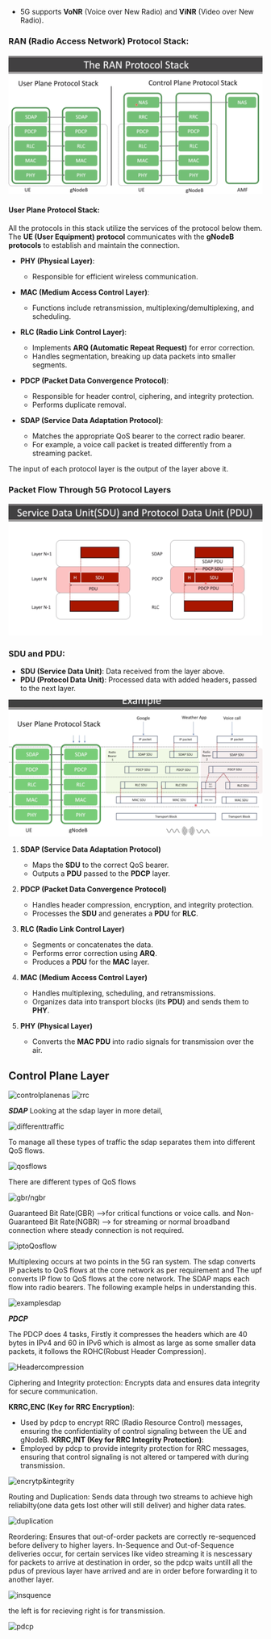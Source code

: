
- 5G supports **VoNR** (Voice over New Radio) and **ViNR** (Video over New Radio).

### RAN (Radio Access Network) Protocol Stack:

![userplane/controlprotocols](https://github.com/abhirupchak/images-5G_masterclass/blob/main/imagesch1/Screenshot%202024-10-15%20205053.png)

#### User Plane Protocol Stack:
All the protocols in this stack utilize the services of the protocol below them. The **UE (User Equipment) protocol** communicates with the **gNodeB protocols** to establish and maintain the connection.

- **PHY (Physical Layer)**: 
  - Responsible for efficient wireless communication.

- **MAC (Medium Access Control Layer)**: 
  - Functions include retransmission, multiplexing/demultiplexing, and scheduling.

- **RLC (Radio Link Control Layer)**: 
  - Implements **ARQ (Automatic Repeat Request)** for error correction.
  - Handles segmentation, breaking up data packets into smaller segments.

- **PDCP (Packet Data Convergence Protocol)**: 
  - Responsible for header control, ciphering, and integrity protection.
  - Performs duplicate removal.

- **SDAP (Service Data Adaptation Protocol)**: 
  - Matches the appropriate QoS bearer to the correct radio bearer.
  - For example, a voice call packet is treated differently from a streaming packet.

The input of each protocol layer is the output of the layer above it.

### Packet Flow Through 5G Protocol Layers

![sdu/pdu](https://github.com/abhirupchak/images-5G_masterclass/blob/main/imagesch2/Screenshot%202024-10-14%20120121.png)

### SDU and PDU:
- **SDU (Service Data Unit)**: Data received from the layer above.
- **PDU (Protocol Data Unit)**: Processed data with added headers, passed to the next layer.



![packetflow](https://github.com/abhirupchak/images-5G_masterclass/blob/main/imagesch2/Screenshot%202024-10-15%20211037.png)

1. **SDAP (Service Data Adaptation Protocol)**
   - Maps the **SDU** to the correct QoS bearer.
   - Outputs a **PDU** passed to the **PDCP** layer.

2. **PDCP (Packet Data Convergence Protocol)**
   - Handles header compression, encryption, and integrity protection.
   - Processes the **SDU** and generates a **PDU** for **RLC**.

3. **RLC (Radio Link Control Layer)**
   - Segments or concatenates the data.
   - Performs error correction using **ARQ**.
   - Produces a **PDU** for the **MAC** layer.

4. **MAC (Medium Access Control Layer)**
   - Handles multiplexing, scheduling, and retransmissions.
   - Organizes data into transport blocks (its **PDU**) and sends them to **PHY**.

5. **PHY (Physical Layer)**
   - Converts the **MAC PDU** into radio signals for transmission over the air.
## Control Plane Layer

![controlplanenas](https://github.com/user-attachments/assets/628d8811-4314-4fa5-ac06-9698fe0f5801)
![rrc](https://github.com/user-attachments/assets/0aa1bcbf-fe06-4b66-9f7f-fccb7873608f)

***SDAP***
Looking at the sdap layer in more detail,

![differenttraffic](https://github.com/user-attachments/assets/b10859f1-3b29-4c1c-866c-57c10891e515)

To manage all these types of traffic the sdap separates them into different QoS flows.

![qosflows](https://github.com/user-attachments/assets/3ba9a9d9-6a6c-4246-bae0-c01c4ad2b617)

There are different types of QoS flows

![gbr/ngbr](https://github.com/user-attachments/assets/8d072547-644a-4067-9a47-f76a71263325)

Guaranteed Bit Rate(GBR) -->for critical functions or voice calls.
and Non-Guaranteed Bit Rate(NGBR) --> for streaming or normal broadband connection where steady connection is not required.

![iptoQosflow](https://github.com/user-attachments/assets/23654246-b0ca-4c7f-a79a-177d33309594)

Multiplexing occurs at two points in the 5G ran system. The sdap converts IP packets to QoS flows at the core network as per requirement and The upf converts IP flow to QoS flows at the core network.
The SDAP maps each flow into radio bearers. The following example helps in understanding this.

![examplesdap](https://github.com/user-attachments/assets/c9e4bcf2-6857-4439-a03f-780cf93644e7)

***PDCP***

The PDCP does 4 tasks,
Firstly it compresses the headers which are 40 bytes in IPv4 and 60 in IPv6 which is almost as large as some smaller data packets, it follows the ROHC(Robust Header Compression).

![Headercompression](https://github.com/user-attachments/assets/a49cb0c2-16d6-41c4-9df3-5311375b818f)

 Ciphering and Integrity protection: Encrypts data and ensures data integrity for secure communication.

 **KRRC,ENC (Key for RRC Encryption)**: 
   - Used by pdcp to encrypt RRC (Radio Resource Control) messages, ensuring the confidentiality of control signaling between the UE and gNodeB.
 **KRRC,INT (Key for RRC Integrity Protection)**: 
   - Employed by pdcp to provide integrity protection for RRC messages, ensuring that control signaling is not altered or tampered with during transmission.
     
![encrytp&integrity](https://github.com/user-attachments/assets/821fc749-f43a-4ca8-ae1b-0caf99806923)


 Routing and Duplication: Sends data through two streams to achieve high reliabilty(one data gets lost other will still deliver) and higher data rates.

 ![duplication](https://github.com/user-attachments/assets/44a251b9-ae8d-4131-a4f6-7d9b2617651e)

Reordering: Ensures that out-of-order packets are correctly re-sequenced before delivery to higher layers. In-Sequence and Out-of-Sequence deliveries occur, for certain services like video streaming it is nescessary for packets to arrive at destination in order, so the pdcp waits untill all the pdus of previous layer have arrived and are in order before forwarding it to another layer.

![insquence](https://github.com/user-attachments/assets/aa93edbb-ed4e-4bfd-b39e-b443f2cdd003)

the left is for recieving right is for transmission.

![pdcp](https://github.com/user-attachments/assets/a1ae05a6-b130-459d-a336-5f3d208892c8)

